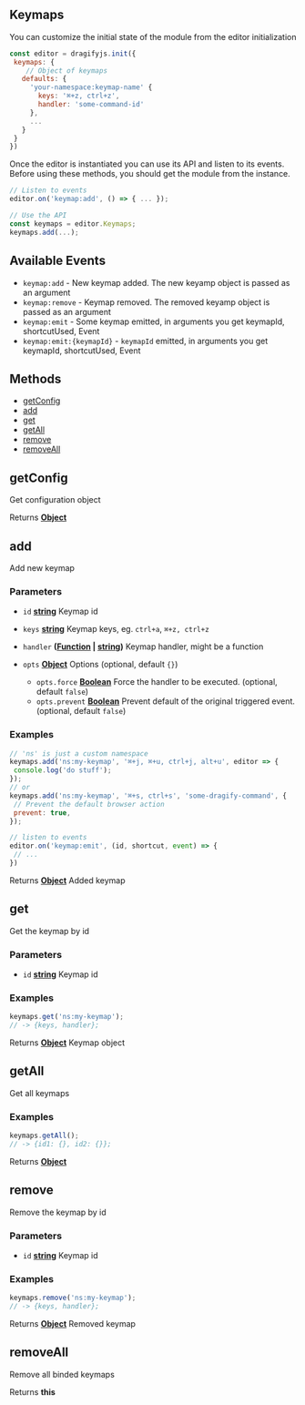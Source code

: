 <!-- Generated by documentation.js. Update this documentation by updating the source code. -->

## Keymaps

You can customize the initial state of the module from the editor initialization

```js
const editor = dragifyjs.init({
 keymaps: {
    // Object of keymaps
   defaults: {
     'your-namespace:keymap-name' {
       keys: '⌘+z, ctrl+z',
       handler: 'some-command-id'
     },
     ...
   }
 }
})
```

Once the editor is instantiated you can use its API and listen to its events. Before using these methods, you should get the module from the instance.

```js
// Listen to events
editor.on('keymap:add', () => { ... });

// Use the API
const keymaps = editor.Keymaps;
keymaps.add(...);
```

## Available Events

*   `keymap:add` - New keymap added. The new keyamp object is passed as an argument
*   `keymap:remove` - Keymap removed. The removed keyamp object is passed as an argument
*   `keymap:emit` - Some keymap emitted, in arguments you get keymapId, shortcutUsed, Event
*   `keymap:emit:{keymapId}` - `keymapId` emitted, in arguments you get keymapId, shortcutUsed, Event

## Methods

*   [getConfig][1]
*   [add][2]
*   [get][3]
*   [getAll][4]
*   [remove][5]
*   [removeAll][6]

## getConfig

Get configuration object

Returns **[Object][7]**&#x20;

## add

Add new keymap

### Parameters

*   `id` **[string][8]** Keymap id
*   `keys` **[string][8]** Keymap keys, eg. `ctrl+a`, `⌘+z, ctrl+z`
*   `handler` **([Function][9] | [string][8])** Keymap handler, might be a function
*   `opts` **[Object][7]** Options (optional, default `{}`)

    *   `opts.force` **[Boolean][10]** Force the handler to be executed. (optional, default `false`)
    *   `opts.prevent` **[Boolean][10]** Prevent default of the original triggered event. (optional, default `false`)

### Examples

```javascript
// 'ns' is just a custom namespace
keymaps.add('ns:my-keymap', '⌘+j, ⌘+u, ctrl+j, alt+u', editor => {
 console.log('do stuff');
});
// or
keymaps.add('ns:my-keymap', '⌘+s, ctrl+s', 'some-dragify-command', {
 // Prevent the default browser action
 prevent: true,
});

// listen to events
editor.on('keymap:emit', (id, shortcut, event) => {
 // ...
})
```

Returns **[Object][7]** Added keymap

## get

Get the keymap by id

### Parameters

*   `id` **[string][8]** Keymap id

### Examples

```javascript
keymaps.get('ns:my-keymap');
// -> {keys, handler};
```

Returns **[Object][7]** Keymap object

## getAll

Get all keymaps

### Examples

```javascript
keymaps.getAll();
// -> {id1: {}, id2: {}};
```

Returns **[Object][7]**&#x20;

## remove

Remove the keymap by id

### Parameters

*   `id` **[string][8]** Keymap id

### Examples

```javascript
keymaps.remove('ns:my-keymap');
// -> {keys, handler};
```

Returns **[Object][7]** Removed keymap

## removeAll

Remove all binded keymaps

Returns **this**&#x20;

[1]: #getconfig

[2]: #add

[3]: #get

[4]: #getAll

[5]: #remove

[6]: #removeall

[7]: https://developer.mozilla.org/docs/Web/JavaScript/Reference/Global_Objects/Object

[8]: https://developer.mozilla.org/docs/Web/JavaScript/Reference/Global_Objects/String

[9]: https://developer.mozilla.org/docs/Web/JavaScript/Reference/Statements/function

[10]: https://developer.mozilla.org/docs/Web/JavaScript/Reference/Global_Objects/Boolean
